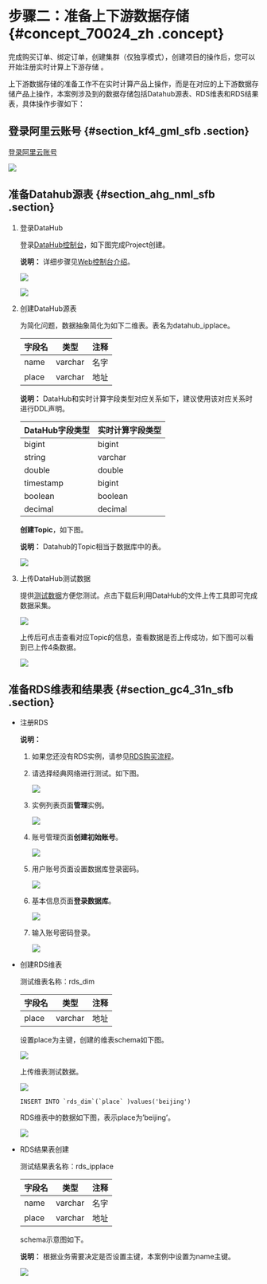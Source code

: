 # 步骤二：准备上下游数据存储 {#concept_70024_zh .concept}

完成购买订单、绑定订单，创建集群（仅独享模式），创建项目的操作后，您可以开始注册实时计算上下游存储 。

上下游数据存储的准备工作不在实时计算产品上操作，而是在对应的上下游数据存储产品上操作，本案例涉及到的数据存储包括Datahub源表、RDS维表和RDS结果表，具体操作步骤如下：

## 登录阿里云账号 {#section_kf4_gml_sfb .section}

[登录阿里云账号](https://account.aliyun.com/login/login.htm?spm=5176.8142029.388261.7.542176f4wYeuZV&qrCodeFirst=false&oauth_callback=https%3A%2F%2Fcn.aliyun.com%2F)

![](http://static-aliyun-doc.oss-cn-hangzhou.aliyuncs.com/assets/img/40818/155288830430642_zh-CN.png)

## 准备Datahub源表 {#section_ahg_nml_sfb .section}

1.  登录DataHub

    登录[DataHub控制台](https://datahub.console.aliyun.com/datahub)，如下图完成Project创建。

    **说明：** 详细步骤见[Web控制台介绍](https://help.aliyun.com/document_detail/47448.html?spm=a2c4g.11186623.2.17.4cb6785bq3zroh)。

    ![](http://static-aliyun-doc.oss-cn-hangzhou.aliyuncs.com/assets/img/40818/155288830430645_zh-CN.png)

    ![](http://static-aliyun-doc.oss-cn-hangzhou.aliyuncs.com/assets/img/40818/155288830530643_zh-CN.png)

2.  创建DataHub源表

    为简化问题，数据抽象简化为如下二维表。表名为datahub\_ipplace。

    |字段名|类型|注释|
    |---|--|--|
    |name|varchar|名字|
    |place|varchar|地址|

    **说明：** DataHub和实时计算字段类型对应关系如下，建议使用该对应关系时进行DDL声明。

    |DataHub字段类型|实时计算字段类型|
    |-----------|--------|
    |bigint|bigint|
    |string|varchar|
    |double|double|
    |timestamp|bigint|
    |boolean|boolean|
    |decimal|decimal|

    **创建Topic**，如下图。

    **说明：** Datahub的Topic相当于数据库中的表。

    ![](http://static-aliyun-doc.oss-cn-hangzhou.aliyuncs.com/assets/img/40818/155288830530644_zh-CN.png)

3.  上传DataHub测试数据

    提供[测试数据](http://docs-aliyun.cn-hangzhou.oss.aliyun-inc.com/assets/attach/63392/cn_zh/1512114269391/datahub_input1%20%281%29.csv)方便您测试。点击下载后利用DataHub的文件上传工具即可完成数据采集。

    ![](http://static-aliyun-doc.oss-cn-hangzhou.aliyuncs.com/assets/img/40818/155288830530646_zh-CN.png)

    上传后可点击查看对应Topic的信息，查看数据是否上传成功，如下图可以看到已上传4条数据。

    ![](http://static-aliyun-doc.oss-cn-hangzhou.aliyuncs.com/assets/img/40818/155288830533752_zh-CN.png)


## 准备RDS维表和结果表 {#section_gc4_31n_sfb .section}

-   注册RDS

    **说明：** 

    1.  如果您还没有RDS实例，请参见[RDS购买流程](https://www.aliyun.com/product/rds/mysql?spm=5176.8142029.388261.321.542176f4CkiLV2)。
    2.  请选择经典网络进行测试。如下图。

        ![](http://static-aliyun-doc.oss-cn-hangzhou.aliyuncs.com/assets/img/40818/155288830530647_zh-CN.png)

    1.  实例列表页面**管理**实例。

        ![](http://static-aliyun-doc.oss-cn-hangzhou.aliyuncs.com/assets/img/40818/155288830530648_zh-CN.png)

    2.  账号管理页面**创建初始账号**。

        ![](http://static-aliyun-doc.oss-cn-hangzhou.aliyuncs.com/assets/img/40818/155288830530649_zh-CN.png)

    3.  用户账号页面设置数据库登录密码。

        ![](http://static-aliyun-doc.oss-cn-hangzhou.aliyuncs.com/assets/img/40818/155288830530650_zh-CN.png)

    4.  基本信息页面**登录数据库**。

        ![](http://static-aliyun-doc.oss-cn-hangzhou.aliyuncs.com/assets/img/40818/155288830530651_zh-CN.png)

    5.  输入账号密码登录。

        ![](http://static-aliyun-doc.oss-cn-hangzhou.aliyuncs.com/assets/img/40818/155288830530652_zh-CN.png)

-   创建RDS维表

    测试维表名称：rds\_dim

    |字段名|类型|注释|
    |---|--|--|
    |place|varchar|地址|

    设置place为主键，创建的维表schema如下图。

    ![](http://static-aliyun-doc.oss-cn-hangzhou.aliyuncs.com/assets/img/40818/155288830530653_zh-CN.png)

    上传维表测试数据。

    ![](http://static-aliyun-doc.oss-cn-hangzhou.aliyuncs.com/assets/img/40818/155288830530654_zh-CN.png)

    ```language-SQL
    INSERT INTO `rds_dim`(`place` )values('beijing')
    
    ```

    RDS维表中的数据如下图，表示place为’beijing’。

    ![](http://static-aliyun-doc.oss-cn-hangzhou.aliyuncs.com/assets/img/40818/155288830633754_zh-CN.png)

-   RDS结果表创建

    测试结果表名称：rds\_ipplace

    |字段名|类型|注释|
    |---|--|--|
    |name|varchar|名字|
    |place|varchar|地址|

    schema示意图如下。

    **说明：** 根据业务需要决定是否设置主键，本案例中设置为name主键。

    ![](http://static-aliyun-doc.oss-cn-hangzhou.aliyuncs.com/assets/img/40818/155288830630655_zh-CN.png)


